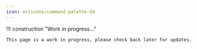```yaml
---
icon: octicons/command-palette-24
---
```


!!! construction "Work in progress..."

    This page is a work in progress, please check back later for updates.
